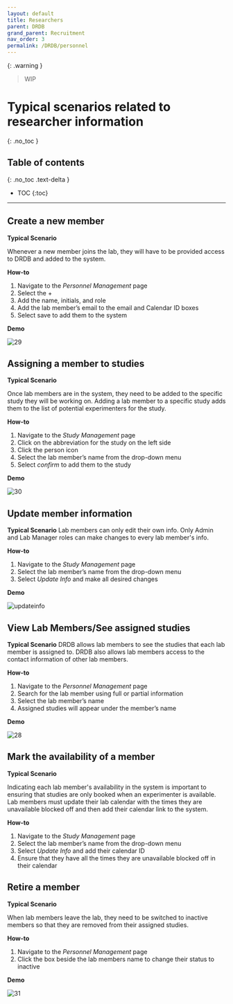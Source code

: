 ```yaml
---
layout: default
title: Researchers
parent: DRDB
grand_parent: Recruitment
nav_order: 3
permalink: /DRDB/personnel
---
```

{: .warning }
> WIP


# Typical scenarios related to researcher information
{: .no_toc }

## Table of contents
{: .no_toc .text-delta }

* TOC
{:toc}

---
## Create a new member

**Typical Scenario**

Whenever a new member joins the lab, they will have to be provided access to DRDB and added to the system. 

**How-to**

1. Navigate to the _Personnel Management_ page
2. Select the +
3. Add the name, initials, and role
4. Add the lab member’s email to the email and Calendar ID boxes
5. Select save to add them to the system

**Demo**

![29](https://github.com/McMaster-Baby-Lab/handbook/assets/132396918/4b724262-494e-4c9c-88aa-8322012dc473)

## Assigning a member to studies

**Typical Scenario**

Once lab members are in the system, they need to be added to the specific study they will be working on. Adding a lab member to a specific study adds them to the list of potential experimenters for the study. 

**How-to**

1. Navigate to the _Study Management_ page
2. Click on the abbreviation for the study on the left side
3. Click the person icon
4. Select the lab member’s name from the drop-down menu
5. Select _confirm_ to add them to the study

**Demo**

![30](https://github.com/McMaster-Baby-Lab/handbook/assets/132396918/1d825fa1-1983-4155-bcf8-af6cc18fb7d9)

## Update member information

**Typical Scenario**
Lab members can only edit their own info. Only Admin and Lab Manager roles can make changes to every lab member's info.

**How-to**

1. Navigate to the _Study Management_ page
2. Select the lab member’s name from the drop-down menu
3. Select *Update Info* and make all desired changes

**Demo**

<img src="{{ site.baseurl }}//assets/videos/updateinfo.gif" alt="updateinfo">

## View Lab Members/See assigned studies

**Typical Scenario**
DRDB allows lab members to see the studies that each lab member is assigned to. DRDB also allows lab members access to the contact information of other lab members. 

**How-to**

1. Navigate to the _Personnel Management_ page
2. Search for the lab member using full or partial information
3. Select the lab member’s name
4. Assigned studies will appear under the member’s name

**Demo**

![28](https://github.com/McMaster-Baby-Lab/handbook/assets/132396918/31d460b9-d2e3-4a5e-b9ed-99b5d62c7ffe)


## Mark the availability of a member

**Typical Scenario**

Indicating each lab member's availability in the system is important to ensuring that studies are only booked when an experimenter is available. Lab members must update their lab calendar with the times they are unavailable blocked off and then add their calendar link to the system. 

**How-to**

1. Navigate to the _Study Management_ page
2. Select the lab member’s name from the drop-down menu
3. Select *Update Info* and add their calendar ID
4. Ensure that they have all the times they are unavailable blocked off in their calendar

## Retire a member

**Typical Scenario**

When lab members leave the lab, they need to be switched to inactive members so that they are removed from their assigned studies.

**How-to**

1. Navigate to the _Personnel Management_ page
2. Click the box beside the lab members name to change their status to inactive

**Demo**

![31](https://github.com/McMaster-Baby-Lab/handbook/assets/132396918/cb85e897-d8f4-4e6f-a1ae-8e5e4f8abdd7)

